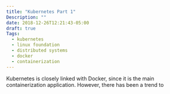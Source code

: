```yaml
---
title: "Kubernetes Part 1"
Description: ""
date: 2018-12-26T12:21:43-05:00
draft: true
Tags:
  - kubernetes
  - linux foundation
  - distributed systems
  - docker
  - containerization
---
```


Kubernetes is closely linked with Docker, since it is the main containerization application. However, there has been a trend to 